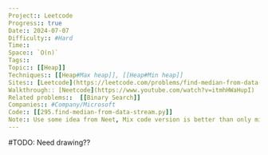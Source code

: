 ```yaml
---
Project:: Leetcode
Progress:: true
Date:: 2024-07-07
Difficulty:: #Hard 
Time:: 
Space:: `O(n)`
Tags:: 
Topic:: [[Heap]]
Techniques:: [[Heap#Max heap]], [[Heap#Min heap]]
Sites:: [Leetcode](https://leetcode.com/problems/find-median-from-data-stream/description/)
Walkthrough:: [Neetcode](https://www.youtube.com/watch?v=itmhHWaHupI)
Related problems::  [[Binary Search]]
Companies:: #Company/Microsoft
Code:: [[295.find-median-from-data-stream.py]]
Note:: Use some idea from Neet, Mix code version is better than only mine or only Neet., #TODO: Need drawing??
---
```


#TODO: Need drawing??
